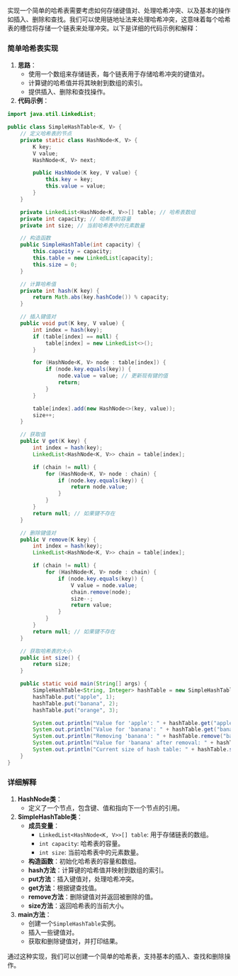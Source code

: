 实现一个简单的哈希表需要考虑如何存储键值对、处理哈希冲突、以及基本的操作如插入、删除和查找。我们可以使用链地址法来处理哈希冲突，这意味着每个哈希表的槽位将存储一个链表来处理冲突。以下是详细的代码示例和解释：

### 简单哈希表实现

1. **思路**：
    - 使用一个数组来存储链表，每个链表用于存储哈希冲突的键值对。
    - 计算键的哈希值并将其映射到数组的索引。
    - 提供插入、删除和查找操作。
2. **代码示例**：

```java
import java.util.LinkedList;  

public class SimpleHashTable<K, V> {  
    // 定义哈希表的节点  
    private static class HashNode<K, V> {  
        K key;  
        V value;  
        HashNode<K, V> next;  

        public HashNode(K key, V value) {  
            this.key = key;  
            this.value = value;  
        }  
    }  

    private LinkedList<HashNode<K, V>>[] table; // 哈希表数组  
    private int capacity; // 哈希表的容量  
    private int size; // 当前哈希表中的元素数量  

    // 构造函数  
    public SimpleHashTable(int capacity) {  
        this.capacity = capacity;  
        this.table = new LinkedList[capacity];  
        this.size = 0;  
    }  

    // 计算哈希值  
    private int hash(K key) {  
        return Math.abs(key.hashCode()) % capacity;  
    }  

    // 插入键值对  
    public void put(K key, V value) {  
        int index = hash(key);  
        if (table[index] == null) {  
            table[index] = new LinkedList<>();  
        }  

        for (HashNode<K, V> node : table[index]) {  
            if (node.key.equals(key)) {  
                node.value = value; // 更新现有键的值  
                return;  
            }  
        }  

        table[index].add(new HashNode<>(key, value));  
        size++;  
    }  

    // 获取值  
    public V get(K key) {  
        int index = hash(key);  
        LinkedList<HashNode<K, V>> chain = table[index];  

        if (chain != null) {  
            for (HashNode<K, V> node : chain) {  
                if (node.key.equals(key)) {  
                    return node.value;  
                }  
            }  
        }  
        return null; // 如果键不存在  
    }  

    // 删除键值对  
    public V remove(K key) {  
        int index = hash(key);  
        LinkedList<HashNode<K, V>> chain = table[index];  

        if (chain != null) {  
            for (HashNode<K, V> node : chain) {  
                if (node.key.equals(key)) {  
                    V value = node.value;  
                    chain.remove(node);  
                    size--;  
                    return value;  
                }  
            }  
        }  
        return null; // 如果键不存在  
    }  

    // 获取哈希表的大小  
    public int size() {  
        return size;  
    }  

    public static void main(String[] args) {  
        SimpleHashTable<String, Integer> hashTable = new SimpleHashTable<>(10);  
        hashTable.put("apple", 1);  
        hashTable.put("banana", 2);  
        hashTable.put("orange", 3);  

        System.out.println("Value for 'apple': " + hashTable.get("apple"));  
        System.out.println("Value for 'banana': " + hashTable.get("banana"));  
        System.out.println("Removing 'banana': " + hashTable.remove("banana"));  
        System.out.println("Value for 'banana' after removal: " + hashTable.get("banana"));  
        System.out.println("Current size of hash table: " + hashTable.size());  
    }  
}
```

### 详细解释

1. **HashNode类**：
    - 定义了一个节点，包含键、值和指向下一个节点的引用。
2. **SimpleHashTable类**：
    - **成员变量**：
        - `LinkedList<HashNode<K, V>>[] table`: 用于存储链表的数组。
        - `int capacity`: 哈希表的容量。
        - `int size`: 当前哈希表中的元素数量。
    - **构造函数**：初始化哈希表的容量和数组。
    - **hash方法**：计算键的哈希值并映射到数组的索引。
    - **put方法**：插入键值对，处理哈希冲突。
    - **get方法**：根据键查找值。
    - **remove方法**：删除键值对并返回被删除的值。
    - **size方法**：返回哈希表的当前大小。
3. **main方法**：
    - 创建一个`SimpleHashTable`实例。
    - 插入一些键值对。
    - 获取和删除键值对，并打印结果。

通过这种实现，我们可以创建一个简单的哈希表，支持基本的插入、查找和删除操作。
